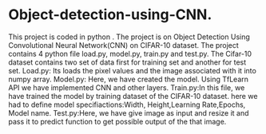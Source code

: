 # Object-detection-using-CNN.
This project is coded in python . The project is on  Object Detection Using Convolutional Neural Network(CNN) on CIFAR-10 dataset.  The project  contains 4 python file load.py, model.py, train.py and test.py. The Cifar-10 dataset contains two set of data first for training set and  another for test set. Load.py: Its loads the pixel values and the image associated  with it into numpy array. Model.py: Here, we have created  the model. Using TfLearn API we have implemented CNN and other layers. Train.py:In this file, we have trained the model by training dataset of the CIFAR-10 dataset. here we had to define model specifiactions:Width, Height,Learning Rate,Epochs, Model name. Test.py:Here, we have give image as input and resize it and pass it to predict function to get possible output of the that image.  
